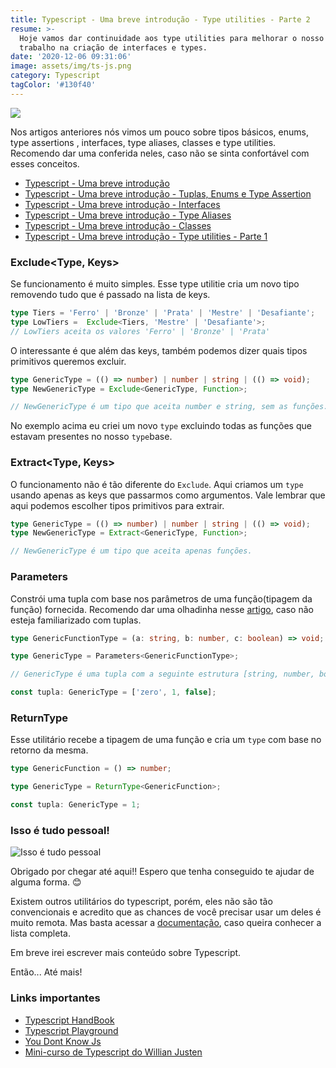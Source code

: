 ```yaml
---
title: Typescript - Uma breve introdução - Type utilities - Parte 2
resume: >-
  Hoje vamos dar continuidade aos type utilities para melhorar o nosso fluxo de
  trabalho na criação de interfaces e types.
date: '2020-12-06 09:31:06'
image: assets/img/ts-js.png
category: Typescript
tagColor: '#130f40'
---
```

![](assets/img/ts-js.png)

Nos artigos anteriores nós vimos um pouco sobre tipos básicos, enums, type assertions , interfaces, type aliases, classes e type utilities. Recomendo dar uma conferida neles, caso não se sinta confortável com esses conceitos.

* [Typescript - Uma breve introdução](https://www.crisgon.dev/typescript-uma-breve-introdu%C3%A7%C3%A3o/)
* [Typescript - Uma breve introdução - Tuplas, Enums e Type Assertion](https://www.crisgon.dev/typescript-uma-breve-introdu%C3%A7%C3%A3o-parte-2/)
* [Typescript - Uma breve introdução - Interfaces](https://www.crisgon.dev/typescript-uma-breve-introdu%C3%A7%C3%A3o-interfaces/)
* [Typescript - Uma breve introdução - Type Aliases](https://www.crisgon.dev/typescript-uma-breve-introdu%C3%A7%C3%A3o-type-aliases/)
* [Typescript - Uma breve introdução - Classes](https://www.crisgon.dev/typescript-uma-breve-introdu%C3%A7%C3%A3o-classes/)
* [Typescript - Uma breve introdução - Type utilities - Parte 1](https://www.crisgon.dev/typescript-uma-breve-introdu%C3%A7%C3%A3o-type-utilities/)

### Exclude<Type, Keys>

Se funcionamento é muito simples. Esse type utilitie cria um novo tipo removendo tudo que é passado na lista de keys. 

```typescript
type Tiers = 'Ferro' | 'Bronze' | 'Prata' | 'Mestre' | 'Desafiante';
type LowTiers =  Exclude<Tiers, 'Mestre' | 'Desafiante'>;
// LowTiers aceita os valores 'Ferro' | 'Bronze' | 'Prata'
```

O interessante é que além das keys, também podemos dizer quais tipos primitivos queremos excluir.

```typescript
type GenericType = (() => number) | number | string | (() => void);
type NewGenericType = Exclude<GenericType, Function>;

// NewGenericType é um tipo que aceita number e string, sem as funções.
```

No exemplo acima eu criei um novo `type` excluindo todas as funções que estavam presentes no nosso `type`base.

### Extract<Type, Keys>

O funcionamento não é tão diferente do `Exclude`. Aqui criamos um `type` usando apenas as keys que passarmos como argumentos. Vale lembrar que aqui podemos escolher tipos primitivos para extrair.

```typescript
type GenericType = (() => number) | number | string | (() => void);
type NewGenericType = Extract<GenericType, Function>;

// NewGenericType é um tipo que aceita apenas funções.
```

### Parameters<Type>

Constrói uma tupla com base nos parâmetros de uma função(tipagem da função) fornecida. Recomendo dar uma olhadinha nesse [artigo](https://www.crisgon.dev/typescript-uma-breve-introdu%C3%A7%C3%A3o-parte-2/), caso não esteja familiarizado com tuplas.

```typescript
type GenericFunctionType = (a: string, b: number, c: boolean) => void;

type GenericType = Parameters<GenericFunctionType>;

// GenericType é uma tupla com a seguinte estrutura [string, number, boolean]

const tupla: GenericType = ['zero', 1, false];
```

### ReturnType<Type>

Esse utilitário recebe a tipagem de uma função e cria um `type` com base no retorno da mesma.

```typescript
type GenericFunction = () => number;

type GenericType = ReturnType<GenericFunction>;

const tupla: GenericType = 1;
```

### Isso é tudo pessoal!

![Isso é tudo pessoal](https://i.pinimg.com/originals/2a/82/1e/2a821ee45ca3cbc384c0b70f730248ae.gif)

Obrigado por chegar até aqui!! Espero que tenha conseguido te ajudar de alguma forma. 😊

Existem outros utilitários do typescript, porém, eles não são tão convencionais e acredito que as chances de você precisar usar um deles é muito remota. Mas basta acessar a [documentação](https://www.typescriptlang.org/docs/handbook/utility-types.html#partialtype),  caso queira conhecer a lista completa.

Em breve irei escrever mais conteúdo sobre Typescript.

Então... Até mais!

### Links importantes

* [Typescript HandBook](https://www.typescriptlang.org/docs/handbook/intro.html)
* [Typescript Playground](https://www.typescriptlang.org/play/index.html)
* [You Dont Know Js](https://github.com/getify/You-Dont-Know-JS)
* [Mini-curso de Typescript do Willian Justen](https://www.youtube.com/playlist?list=PLlAbYrWSYTiPanrzauGa7vMuve7_vnXG_)
